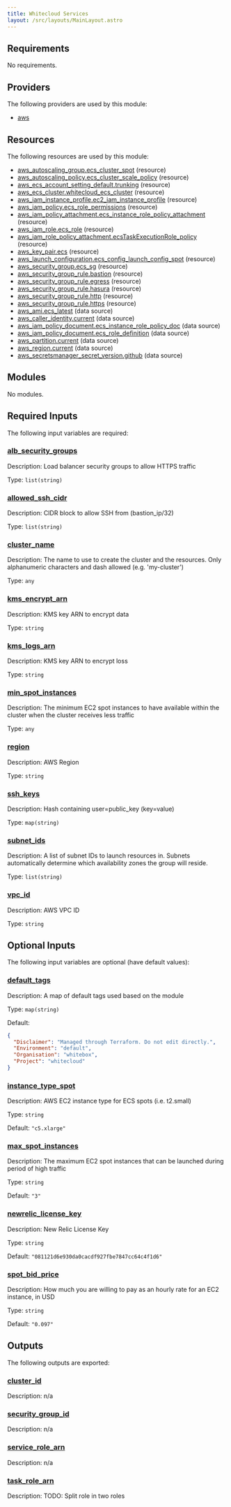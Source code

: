 ```yaml
---
title: Whitecloud Services
layout: /src/layouts/MainLayout.astro
---
```




## Requirements

No requirements.

## Providers

The following providers are used by this module:

- <a name="provider_aws"></a> [aws](#provider\_aws)

## Resources

The following resources are used by this module:

- [aws_autoscaling_group.ecs_cluster_spot](https://registry.terraform.io/providers/hashicorp/aws/latest/docs/resources/autoscaling_group) (resource)
- [aws_autoscaling_policy.ecs_cluster_scale_policy](https://registry.terraform.io/providers/hashicorp/aws/latest/docs/resources/autoscaling_policy) (resource)
- [aws_ecs_account_setting_default.trunking](https://registry.terraform.io/providers/hashicorp/aws/latest/docs/resources/ecs_account_setting_default) (resource)
- [aws_ecs_cluster.whitecloud_ecs_cluster](https://registry.terraform.io/providers/hashicorp/aws/latest/docs/resources/ecs_cluster) (resource)
- [aws_iam_instance_profile.ec2_iam_instance_profile](https://registry.terraform.io/providers/hashicorp/aws/latest/docs/resources/iam_instance_profile) (resource)
- [aws_iam_policy.ecs_role_permissions](https://registry.terraform.io/providers/hashicorp/aws/latest/docs/resources/iam_policy) (resource)
- [aws_iam_policy_attachment.ecs_instance_role_policy_attachment](https://registry.terraform.io/providers/hashicorp/aws/latest/docs/resources/iam_policy_attachment) (resource)
- [aws_iam_role.ecs_role](https://registry.terraform.io/providers/hashicorp/aws/latest/docs/resources/iam_role) (resource)
- [aws_iam_role_policy_attachment.ecsTaskExecutionRole_policy](https://registry.terraform.io/providers/hashicorp/aws/latest/docs/resources/iam_role_policy_attachment) (resource)
- [aws_key_pair.ecs](https://registry.terraform.io/providers/hashicorp/aws/latest/docs/resources/key_pair) (resource)
- [aws_launch_configuration.ecs_config_launch_config_spot](https://registry.terraform.io/providers/hashicorp/aws/latest/docs/resources/launch_configuration) (resource)
- [aws_security_group.ecs_sg](https://registry.terraform.io/providers/hashicorp/aws/latest/docs/resources/security_group) (resource)
- [aws_security_group_rule.bastion](https://registry.terraform.io/providers/hashicorp/aws/latest/docs/resources/security_group_rule) (resource)
- [aws_security_group_rule.egress](https://registry.terraform.io/providers/hashicorp/aws/latest/docs/resources/security_group_rule) (resource)
- [aws_security_group_rule.hasura](https://registry.terraform.io/providers/hashicorp/aws/latest/docs/resources/security_group_rule) (resource)
- [aws_security_group_rule.http](https://registry.terraform.io/providers/hashicorp/aws/latest/docs/resources/security_group_rule) (resource)
- [aws_security_group_rule.https](https://registry.terraform.io/providers/hashicorp/aws/latest/docs/resources/security_group_rule) (resource)
- [aws_ami.ecs_latest](https://registry.terraform.io/providers/hashicorp/aws/latest/docs/data-sources/ami) (data source)
- [aws_caller_identity.current](https://registry.terraform.io/providers/hashicorp/aws/latest/docs/data-sources/caller_identity) (data source)
- [aws_iam_policy_document.ecs_instance_role_policy_doc](https://registry.terraform.io/providers/hashicorp/aws/latest/docs/data-sources/iam_policy_document) (data source)
- [aws_iam_policy_document.ecs_role_definition](https://registry.terraform.io/providers/hashicorp/aws/latest/docs/data-sources/iam_policy_document) (data source)
- [aws_partition.current](https://registry.terraform.io/providers/hashicorp/aws/latest/docs/data-sources/partition) (data source)
- [aws_region.current](https://registry.terraform.io/providers/hashicorp/aws/latest/docs/data-sources/region) (data source)
- [aws_secretsmanager_secret_version.github](https://registry.terraform.io/providers/hashicorp/aws/latest/docs/data-sources/secretsmanager_secret_version) (data source)

## Modules

No modules.

## Required Inputs

The following input variables are required:

### <a name="input_alb_security_groups"></a> [alb\_security\_groups](#input\_alb\_security\_groups)

Description: Load balancer security groups to allow HTTPS traffic

Type: `list(string)`

### <a name="input_allowed_ssh_cidr"></a> [allowed\_ssh\_cidr](#input\_allowed\_ssh\_cidr)

Description: CIDR block to allow SSH from (bastion\_ip/32)

Type: `list(string)`

### <a name="input_cluster_name"></a> [cluster\_name](#input\_cluster\_name)

Description: The name to use to create the cluster and the resources. Only alphanumeric characters and dash allowed (e.g. 'my-cluster')

Type: `any`

### <a name="input_kms_encrypt_arn"></a> [kms\_encrypt\_arn](#input\_kms\_encrypt\_arn)

Description: KMS key ARN to encrypt data

Type: `string`

### <a name="input_kms_logs_arn"></a> [kms\_logs\_arn](#input\_kms\_logs\_arn)

Description: KMS key ARN to encrypt loss

Type: `string`

### <a name="input_min_spot_instances"></a> [min\_spot\_instances](#input\_min\_spot\_instances)

Description: The minimum EC2 spot instances to have available within the cluster when the cluster receives less traffic

Type: `any`

### <a name="input_region"></a> [region](#input\_region)

Description: AWS Region

Type: `string`

### <a name="input_ssh_keys"></a> [ssh\_keys](#input\_ssh\_keys)

Description: Hash containing user=public\_key (key=value)

Type: `map(string)`

### <a name="input_subnet_ids"></a> [subnet\_ids](#input\_subnet\_ids)

Description: A list of subnet IDs to launch resources in. Subnets automatically determine which availability zones the group will reside.

Type: `list(string)`

### <a name="input_vpc_id"></a> [vpc\_id](#input\_vpc\_id)

Description: AWS VPC ID

Type: `string`

## Optional Inputs

The following input variables are optional (have default values):

### <a name="input_default_tags"></a> [default\_tags](#input\_default\_tags)

Description: A map of default tags used based on the module

Type: `map(string)`

Default:

```json
{
  "Disclaimer": "Managed through Terraform. Do not edit directly.",
  "Environment": "default",
  "Organisation": "whitebox",
  "Project": "whitecloud"
}
```

### <a name="input_instance_type_spot"></a> [instance\_type\_spot](#input\_instance\_type\_spot)

Description: AWS EC2 instance type for ECS spots (i.e. t2.small)

Type: `string`

Default: `"c5.xlarge"`

### <a name="input_max_spot_instances"></a> [max\_spot\_instances](#input\_max\_spot\_instances)

Description: The maximum EC2 spot instances that can be launched during period of high traffic

Type: `string`

Default: `"3"`

### <a name="input_newrelic_license_key"></a> [newrelic\_license\_key](#input\_newrelic\_license\_key)

Description: New Relic License Key

Type: `string`

Default: `"081121d6e930da0cacdf927fbe7847cc64c4f1d6"`

### <a name="input_spot_bid_price"></a> [spot\_bid\_price](#input\_spot\_bid\_price)

Description: How much you are willing to pay as an hourly rate for an EC2 instance, in USD

Type: `string`

Default: `"0.097"`

## Outputs

The following outputs are exported:

### <a name="output_cluster_id"></a> [cluster\_id](#output\_cluster\_id)

Description: n/a

### <a name="output_security_group_id"></a> [security\_group\_id](#output\_security\_group\_id)

Description: n/a

### <a name="output_service_role_arn"></a> [service\_role\_arn](#output\_service\_role\_arn)

Description: n/a

### <a name="output_task_role_arn"></a> [task\_role\_arn](#output\_task\_role\_arn)

Description: TODO: Split role in two roles


